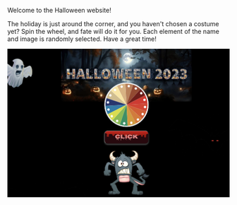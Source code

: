 Welcome to the Halloween website!

The holiday is just around the corner, and you haven't chosen a costume yet? Spin the wheel, and fate will do it for you.
Each element of the name and image is randomly selected. 
Have a great time!

![View](./src//images/cover.png)